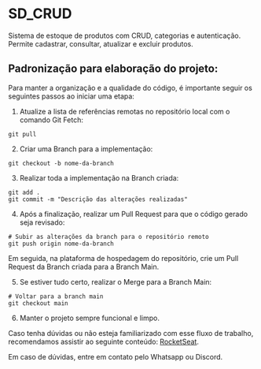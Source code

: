 # SD_CRUD

Sistema de estoque de produtos com CRUD, categorias e autenticação. Permite cadastrar, consultar, atualizar e excluir produtos.

## Padronização para elaboração do projeto:

Para manter a organização e a qualidade do código, é importante seguir os seguintes passos ao iniciar uma etapa:

1. Atualize a lista de referências remotas no repositório local com o comando Git Fetch:

```git
git pull
```

2. Criar uma Branch para a implementação:

```git
git checkout -b nome-da-branch
```

3. Realizar toda a implementação na Branch criada:

```git
git add .
git commit -m "Descrição das alterações realizadas"
```

4. Após a finalização, realizar um Pull Request para que o código gerado seja revisado:

```git
# Subir as alterações da branch para o repositório remoto
git push origin nome-da-branch
```

Em seguida, na plataforma de hospedagem do repositório, crie um Pull Request da Branch criada para a Branch Main.

5. Se estiver tudo certo, realizar o Merge para a Branch Main:

```git
# Voltar para a branch main
git checkout main
```

6. Manter o projeto sempre funcional e limpo.

Caso tenha dúvidas ou não esteja familiarizado com esse fluxo de trabalho, recomendamos assistir ao seguinte conteúdo: [RocketSeat](https://app.rocketseat.com.br/discover/course/github-para-times).

Em caso de dúvidas, entre em contato pelo Whatsapp ou Discord.

